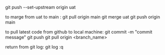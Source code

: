 git push --set-upstream origin uat

to marge from uat to main : 
git pull origin main 
git merge uat 
git push origin main 


to pull latest code from github to local machine:
git commit -m "commit message"
git push
git pull origin <branch_name>



return from git log:
git log
:q